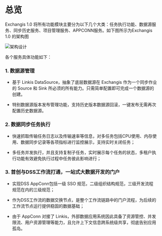 # 总览

Exchangis 1.0 将所有功能模块主要分为以下几个大类：任务执行功能、数据源服务、同步历史服务、项目管理服务、APPCONN服务。如下图所示为Exchangis 1.0 的架构图

![架构设计](https://user-images.githubusercontent.com/27387830/173026793-f1475803-9f85-4478-b566-1ad1d002cd8a.png)

各个服务具体功能如下：

### 1. 数据源管理  

- 基于 Linkis DataSource，抽象了底层数据源在 Exchangis 作为一个同步作业的 Source 和 Sink 所必须的所有能力。只需简单配置即可完成一个数据源的创建。

- 特别数据源版本发布管理功能，支持历史版本数据源回滚，一键发布无需再次配置历史数据源。


### 2. 数据同步任务执行

- 快速抓取传输任务日志以及传输速率等信息，对多任务包括CPU使用、内存使用、数据同步记录等各项指标进行监控展示，支持实时关闭任务；  

- 多任务并发执行，并且支持复制子任务，实时展示每个任务的状态，多租户执行功能有效避免执行过程中任务彼此影响进行；


### 3.  首创与DSS工作流打通，一站式大数据开发的门户

- 实现DSS AppConn包括一级 SSO 规范，二级组织结构规范，三级开发流程规范在内的三级规范；

- 作为DSS工作流的数据交换节点，是整个工作流链路中的门户流程，为后续的工作流节点运行提供稳固的数据基础；

- 由于 AppConn 对接了 Linkis，外部数据应用系统因此具备了资源管控、并发限流、用户资源管理等能力，且允许上下文信息跨系统级共享，彻底告别应用孤岛。
